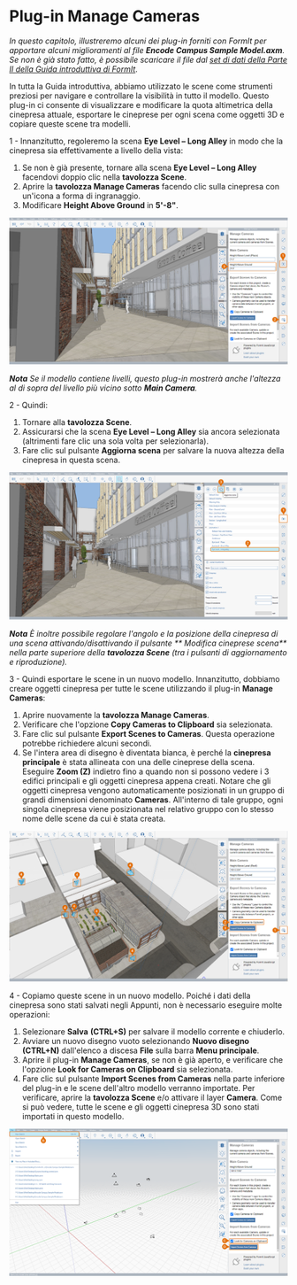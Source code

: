 # Plug-in Manage Cameras

_In questo capitolo, illustreremo alcuni dei plug-in forniti con FormIt per apportare alcuni miglioramenti al file_ _**Encode Campus Sample Model.axm**. Se non è già stato fatto, è possibile scaricare il file dal_ [_set di dati della Parte II della Guida introduttiva di FormIt_](https://formit-help.s3.amazonaws.com/FormIt+Primer+Part+2+Datasets.zip).

In tutta la Guida introduttiva, abbiamo utilizzato le scene come strumenti preziosi per navigare e controllare la visibilità in tutto il modello. Questo plug-in ci consente di visualizzare e modificare la quota altimetrica della cinepresa attuale, esportare le cineprese per ogni scena come oggetti 3D e copiare queste scene tra modelli.

1 - Innanzitutto, regoleremo la scena **Eye Level – Long Alley** in modo che la cinepresa sia effettivamente a livello della vista:

1. Se non è già presente, tornare alla scena **Eye Level – Long Alley** facendovi doppio clic nella **tavolozza Scene**.
2. Aprire la **tavolozza Manage Cameras** facendo clic sulla cinepresa con un'icona a forma di ingranaggio.
3. Modificare **Height Above Ground** in **5'-8"**.

![](<../../.gitbook/assets/6 (6) (1).png>)

_**Nota**_ _Se il modello contiene livelli, questo plug-in mostrerà anche l'altezza al di sopra del livello più vicino sotto_ _**Main Camera**._

2 - Quindi:

1. Tornare alla **tavolozza Scene**.
2. Assicurarsi che la scena **Eye Level – Long Alley** sia ancora selezionata (altrimenti fare clic una sola volta per selezionarla).
3. Fare clic sul pulsante **Aggiorna scena** per salvare la nuova altezza della cinepresa in questa scena.

![](<../../.gitbook/assets/7 (1) (1).png>)

_**Nota**_ _È inoltre possibile regolare l'angolo e la posizione della cinepresa di una scena attivando/disattivando il pulsante_ _**
Modifica cineprese scena**_ _nella parte superiore della_ _**tavolozza Scene**_ _(tra i pulsanti di aggiornamento e riproduzione)._

3 - Quindi esportare le scene in un nuovo modello. Innanzitutto, dobbiamo creare oggetti cinepresa per tutte le scene utilizzando il plug-in **Manage Cameras**:

1. Aprire nuovamente la **tavolozza Manage Cameras**.
2. Verificare che l'opzione **Copy Cameras to Clipboard** sia selezionata.
3. Fare clic sul pulsante **Export Scenes to Cameras**. Questa operazione potrebbe richiedere alcuni secondi.
4. Se l'intera area di disegno è diventata bianca, è perché la **cinepresa principale** è stata allineata con una delle cineprese della scena. Eseguire **Zoom (Z)** indietro fino a quando non si possono vedere i 3 edifici principali e gli oggetti cinepresa appena creati. Notare che gli oggetti cinepresa vengono automaticamente posizionati in un gruppo di grandi dimensioni denominato **Cameras**. All'interno di tale gruppo, ogni singola cinepresa viene posizionata nel relativo gruppo con lo stesso nome delle scene da cui è stata creata.

![](<../../.gitbook/assets/8 (7) (1).png>)

4 - Copiamo queste scene in un nuovo modello. Poiché i dati della cinepresa sono stati salvati negli Appunti, non è necessario eseguire molte operazioni:

1. Selezionare **Salva** **(CTRL+S)** per salvare il modello corrente e chiuderlo.
2. Avviare un nuovo disegno vuoto selezionando **Nuovo disegno (CTRL+N)** dall'elenco a discesa **File** sulla barra **Menu principale**.
3. Aprire il plug-in **Manage Cameras**, se non è già aperto, e verificare che l'opzione **Look for Cameras on Clipboard** sia selezionata.
4. Fare clic sul pulsante **Import Scenes from Cameras** nella parte inferiore del plug-in e le scene dell'altro modello verranno importate. Per verificare, aprire la **tavolozza Scene** e/o attivare il layer **Camera**. Come si può vedere, tutte le scene e gli oggetti cinepresa 3D sono stati importati in questo modello.

![](<../../.gitbook/assets/9 (7) (1).png>)
